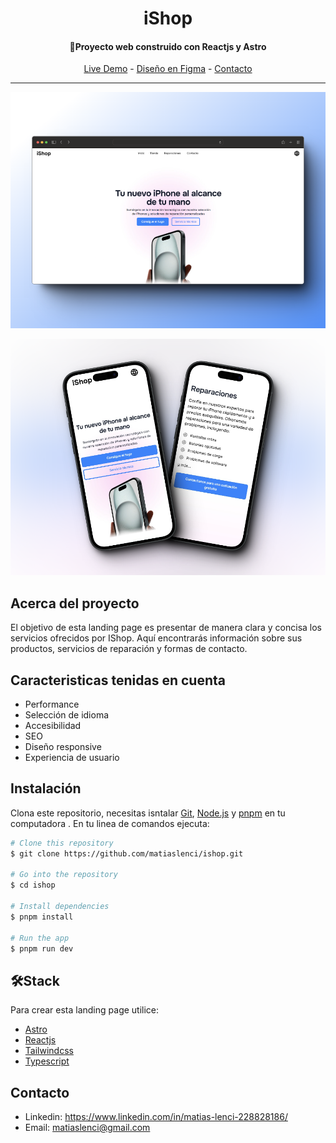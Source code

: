 
<h1 align="center">iShop</h1>

<h4 align="center">🚀Proyecto web construido con Reactjs y Astro</h4>



<p align="center">
<a href="https://ishop-apple.vercel.app/">Live Demo</a>
- 
<a href="https://www.figma.com/file/qkw0eYbO5raIVmEMSK8XDO/%F0%9F%93%B1-IShop?type=design&node-id=0-1&mode=design&t=HQ2zHSX0dGnRXSTp-0">Diseño en Figma</a> 
-
<a href="#contacto">Contacto</a>
</p>

---

![screenshot](/public/screenshots/79shots_so.png)

![screenshot](/public/screenshots/389shots_so.png)



## Acerca del proyecto

El objetivo de esta landing page es presentar de manera clara y concisa los servicios ofrecidos por IShop. Aquí encontrarás información sobre sus productos, servicios de reparación y formas de contacto.

## Caracteristicas tenidas en cuenta
- Performance
- Selección de idioma
- Accesibilidad
- SEO
- Diseño responsive
- Experiencia de usuario

## Instalación

Clona este repositorio, necesitas isntalar [Git](https://git-scm.com), [Node.js](https://nodejs.org/en/download/) y [pnpm](http://npmjs.com) en tu computadora . En tu linea de comandos ejecuta:

```bash
# Clone this repository
$ git clone https://github.com/matiaslenci/ishop.git

# Go into the repository
$ cd ishop

# Install dependencies
$ pnpm install

# Run the app
$ pnpm run dev
```

## 🛠️Stack

Para crear esta landing page utilice:

- [Astro](https://astro.build/)
- [Reactjs](https://es.react.dev/)
- [Tailwindcss](https://tailwindcss.com/)
- [Typescript](https://www.typescriptlang.org/)

## Contacto
- Linkedin: https://www.linkedin.com/in/matias-lenci-228828186/
- Email: matiaslenci@gmail.com